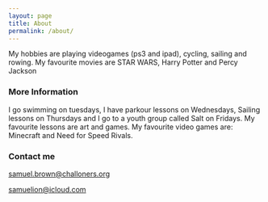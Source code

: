 ```yaml
---
layout: page
title: About
permalink: /about/
---
```


My hobbies are playing videogames (ps3 and ipad), cycling, sailing and rowing.
My favourite movies are STAR WARS, Harry Potter and Percy Jackson

### More Information

I go swimming on tuesdays, I have parkour lessons on Wednesdays, Sailing lessons on Thursdays and I go to a youth group called Salt on Fridays.
My favourite lessons are art and games.
My favourite video games are: Minecraft and Need for Speed Rivals.

### Contact me

samuel.brown@challoners.org




samuelion@icloud.com
